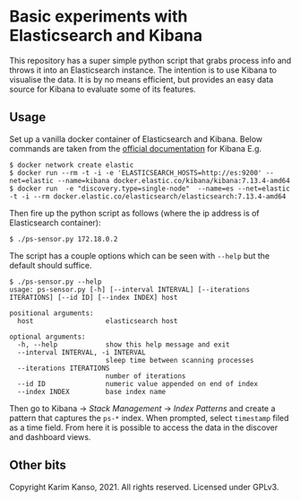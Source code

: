 # Basic experiments with Elasticsearch and Kibana

This repository has a super simple python script that grabs process
info and throws it into an Elasticsearch instance. The intention is to
use Kibana to visualise the data. It is by no means efficient, but
provides an easy data source for Kibana to evaluate some of its
features.

## Usage

Set up a vanilla docker container of Elasticsearch and Kibana. Below
commands are taken from the [official documentation][kibana] for
Kibana E.g.

```plaintext
$ docker network create elastic
$ docker run --rm -t -i -e 'ELASTICSEARCH_HOSTS=http://es:9200' --net=elastic --name=kibana docker.elastic.co/kibana/kibana:7.13.4-amd64
$ docker run  -e "discovery.type=single-node"  --name=es --net=elastic -t -i --rm docker.elastic.co/elasticsearch/elasticsearch:7.13.4-amd64
```

Then fire up the python script as follows (where the ip address is of
Elasticsearch container):

```plaintext
$ ./ps-sensor.py 172.18.0.2
```

The script has a couple options which can be seen with `--help` but
the default should suffice.

```plaintext
$ ./ps-sensor.py --help
usage: ps-sensor.py [-h] [--interval INTERVAL] [--iterations ITERATIONS] [--id ID] [--index INDEX] host

positional arguments:
  host                  elasticsearch host

optional arguments:
  -h, --help            show this help message and exit
  --interval INTERVAL, -i INTERVAL
                        sleep time between scanning processes
  --iterations ITERATIONS
                        number of iterations
  --id ID               numeric value appended on end of index
  --index INDEX         base index name
```

Then go to Kibana -> *Stack Management* -> *Index Patterns* and create
a pattern that captures the `ps-*` index. When prompted, select
`timestamp` filed as a time field. From here it is possible to access
the data in the discover and dashboard views.

[kibana]: https://www.elastic.co/guide/en/kibana/current/docker.html

## Other bits

Copyright Karim Kanso, 2021. All rights reserved. Licensed under GPLv3.
